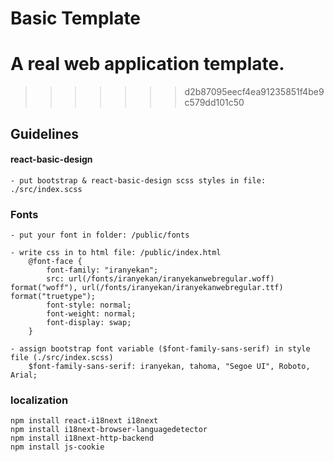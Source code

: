 # Basic Template
A real web application template.
=======

>>>>>>> d2b87095eecf4ea91235851f4be9c579dd101c50
## Guidelines

#### react-basic-design

    - put bootstrap & react-basic-design scss styles in file: ./src/index.scss

### Fonts

    - put your font in folder: /public/fonts

    - write css in to html file: /public/index.html
        @font-face {
            font-family: "iranyekan";
            src: url(/fonts/iranyekan/iranyekanwebregular.woff) format("woff"), url(/fonts/iranyekan/iranyekanwebregular.ttf) format("truetype");
            font-style: normal;
            font-weight: normal;
            font-display: swap;
        }

    - assign bootstrap font variable ($font-family-sans-serif) in style file (./src/index.scss)
        $font-family-sans-serif: iranyekan, tahoma, "Segoe UI", Roboto, Arial;

### localization

    npm install react-i18next i18next
    npm install i18next-browser-languagedetector
    npm install i18next-http-backend
    npm install js-cookie

